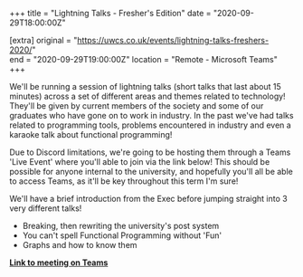 +++
title = "Lightning Talks - Fresher's Edition"
date = "2020-09-29T18:00:00Z"

[extra]
original = "https://uwcs.co.uk/events/lightning-talks-freshers-2020/"    
end = "2020-09-29T19:00:00Z"
location = "Remote - Microsoft Teams"
+++

We'll be running a session of lightning talks (short talks that last about 15 minutes) across a set of different areas and themes related to technology\! They'll be given by current members of the society and some of our graduates who have gone on to work in industry. In the past we've had talks related to programming tools, problems encountered in industry and even a karaoke talk about functional programming\!

Due to Discord limitations, we're going to be hosting them through a Teams 'Live Event' where you'll able to join via the link below\! This should be possible for anyone internal to the university, and hopefully you'll all be able to access Teams, as it'll be key throughout this term I'm sure\!

We'll have a brief introduction from the Exec before jumping straight into 3 very different talks\!

  - Breaking, then rewriting the university's post system
  - You can't spell Functional Programming without 'Fun'
  - Graphs and how to know them

[**Link to meeting on Teams**](https://teams.microsoft.com/l/meetup-join/19%3ameeting_M2ZiM2Q1MWQtMGUzYi00NzVhLTgxNTUtNTI4ZDc1MjY3OThj%40thread.v2/0?context=%7b%22Tid%22%3a%2209bacfbd-47ef-4465-9265-3546f2eaf6bc%22%2c%22Oid%22%3a%227d440bc6-be23-4006-bbf2-4dac73be02f1%22%2c%22IsBroadcastMeeting%22%3atrue%7d)

